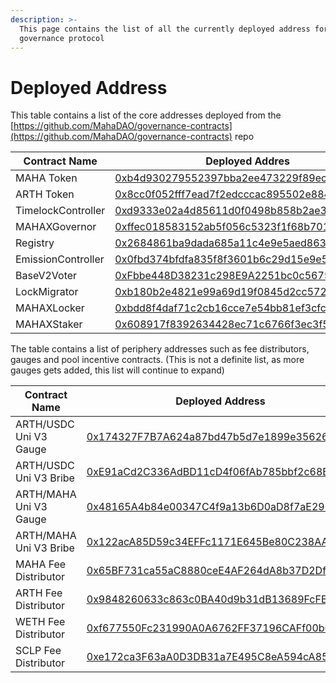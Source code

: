 ```yaml
---
description: >-
  This page contains the list of all the currently deployed address for the
  governance protocol
---
```


# Deployed Address

This table contains a list of the core addresses deployed from the [https://github.com/MahaDAO/governance-contracts](https://github.com/MahaDAO/governance-contracts) repo

| Contract Name      | Deployed Addres                                                                                                            |
| ------------------ | -------------------------------------------------------------------------------------------------------------------------- |
| MAHA Token         | [0xb4d930279552397bba2ee473229f89ec245bc365](https://etherscan.io/token/0xb4d930279552397bba2ee473229f89ec245bc365)        |
| ARTH Token         | [0x8cc0f052fff7ead7f2edcccac895502e884a8a71](https://etherscan.io/token/0x8cc0f052fff7ead7f2edcccac895502e884a8a71)        |
| TimelockController | [0xd9333e02a4d85611d0f0498b858b2ae3c29de6fb](https://etherscan.io/address/0xd9333e02a4d85611d0f0498b858b2ae3c29de6fb#code) |
| MAHAXGovernor      | [0xffec018583152ab5f056c5323f1f68b701bf1bc5](https://etherscan.io/address/0xffec018583152ab5f056c5323f1f68b701bf1bc5)      |
| Registry           | [0x2684861ba9dada685a11c4e9e5aed8630f08afe0](https://etherscan.io/address/0x2684861ba9dada685a11c4e9e5aed8630f08afe0)      |
| EmissionController | [0x0fbd374bfdfa835f8f3601b6c29d15e9e546c517](https://etherscan.io/address/0x0fbd374bfdfa835f8f3601b6c29d15e9e546c517)      |
| BaseV2Voter        | [0xFbbe448D38231c298E9A2251bc0c567543e2ccA6](https://etherscan.io/address/0xfbbe448d38231c298e9a2251bc0c567543e2cca6)      |
| LockMigrator       | [0xb180b2e4821e99a69d19f0845d2cc572ea412481](https://etherscan.io/address/0xb180b2e4821e99a69d19f0845d2cc572ea412481)      |
| MAHAXLocker        | [0xbdd8f4daf71c2cb16cce7e54bb81ef3cfcf5aacb](https://etherscan.io/address/0xbdd8f4daf71c2cb16cce7e54bb81ef3cfcf5aacb)      |
| MAHAXStaker        | [0x608917f8392634428ec71c6766f3ec3f5cc8f421](https://etherscan.io/address/0x608917f8392634428ec71c6766f3ec3f5cc8f421)      |

The table contains a list of periphery addresses such as fee distributors, gauges and pool incentive contracts. (This is not a definite list, as more gauges gets added, this list will continue to expand)

| Contract Name          | Deployed Address                                                                                                                   |
| ---------------------- | ---------------------------------------------------------------------------------------------------------------------------------- |
| ARTH/USDC Uni V3 Gauge | [0x174327F7B7A624a87bd47b5d7e1899e3562646DF](https://etherscan.io/address/0x174327F7B7A624a87bd47b5d7e1899e3562646DF#readContract) |
| ARTH/USDC Uni V3 Bribe | [0xE91aCd2C336AdBD11cD4f06fAb785bbf2c68BD34](https://etherscan.io/address/0xE91aCd2C336AdBD11cD4f06fAb785bbf2c68BD34)              |
| ARTH/MAHA Uni V3 Gauge | [0x48165A4b84e00347C4f9a13b6D0aD8f7aE290bB8](https://etherscan.io/address/0x48165A4b84e00347C4f9a13b6D0aD8f7aE290bB8)              |
| ARTH/MAHA Uni V3 Bribe | [0x122acA85D59c34EFFc1171E645Be80C238AA4c24](https://etherscan.io/address/0x122acA85D59c34EFFc1171E645Be80C238AA4c24)              |
| MAHA Fee Distributor   | [0x65BF731ca55aC8880ceE4AF264dA8b37D2Df3579](https://etherscan.io/address/0x65BF731ca55aC8880ceE4AF264dA8b37D2Df3579)              |
| ARTH Fee Distributor   | [0x9848260633c863c0BA40d9b31dB13689FcFBc15a](https://etherscan.io/address/0x9848260633c863c0BA40d9b31dB13689FcFBc15a)              |
| WETH Fee Distributor   | [0xf677550Fc231990A0A6762FF37196CAFf00b6075](https://etherscan.io/address/0xf677550Fc231990A0A6762FF37196CAFf00b6075)              |
| SCLP Fee Distributor   | [0xe172ca3F63aA0D3DB31a7E495C8eA594cA851291](https://etherscan.io/address/0xe172ca3F63aA0D3DB31a7E495C8eA594cA851291)              |
